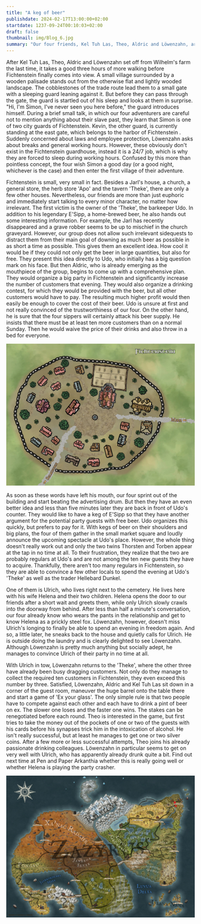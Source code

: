 ```yaml
---
title: "A keg of beer"
publishdate: 2024-02-17T13:00:00+02:00
startdate: 1237-09-24T00:10:03+02:00
draft: false
thumbnail: img/Blog_6.jpg
summary: "Our four friends, Kel Tuh Las, Theo, Aldric and Löwenzahn, arrive in the small village of Fichtenstein in this session. Instead of looking around for a possible main quest, they prefer to plan a party with their new best friend, the barkeeper Udo. While organizing the party, they also get to know the villager Ulrich a little better. You can find out more about him and his wife Helena here:"
---
```


After Kel Tuh Las, Theo, Aldric and Löwenzahn set off from Wilhelm's farm the last time, it takes a good three hours of more walking before Fichtenstein finally comes into view. A small village surrounded by a wooden palisade stands out from the otherwise flat and lightly wooded landscape. The cobblestones of the trade route lead them to a small gate with a sleeping guard leaning against it. But before they can pass through the gate, the guard is startled out of his sleep and looks at them in surprise. "Hi, I'm Simon, I've never seen you here before," the guard introduces himself. During a brief small talk, in which our four adventurers are careful not to mention anything about their slave past, they learn that Simon is one of two city guards of Fichtenstein. Kevin, the other guard, is currently standing at the east gate, which belongs to the harbor of Fichtenstein . Suddenly concerned about laws and employee protection, Löwenzahn asks about breaks and general working hours. However, these obviously don't exist in the Fichtenstein guardhouse, instead it is a 24/7 job, which is why they are forced to sleep during working hours. Confused by this more than pointless concept, the four wish Simon a good day (or a good night, whichever is the case) and then enter the first village of their adventure.

Fichtenstein is small, very small in fact. Besides a Jarl's house, a church, a general store, the herb store 'Apo' and the tavern 'Theke', there are only a few other houses. Nevertheless, our friends are more than just euphoric and immediately start talking to every minor character, no matter how irrelevant.
The first victim is the owner of the 'Theke', the barkeeper Udo. In addition to his legendary E'Sipp, a home-brewed beer, he also hands out some interesting information. For example, the Jarl has recently disappeared and a grave robber seems to be up to mischief in the church graveyard. However, our group does not allow such irrelevant sidequests to distract them from their main goal of downing as much beer as possible in as short a time as possible. This gives them an excellent idea. How cool it would be if they could not only get the beer in large quantities, but also for free. They present this idea directly to Udo, who initially has a big question mark on his face. But then Aldric, who is already emerging as the mouthpiece of the group, begins to come up with a comprehensive plan. They would organize a big party in Fichtenstein and significantly increase the number of customers that evening. They would also organize a drinking contest, for which they would be provided with the beer, but all other customers would have to pay. The resulting much higher profit would then easily be enough to cover the cost of their beer. Udo is unsure at first and not really convinced of the trustworthiness of our four. On the other hand, he is sure that the four sippers will certainly attack his beer supply. He insists that there must be at least ten more customers than on a normal Sunday. Then he would waive the price of their drinks and also throw in a bed for everyone.

<div class="center">
  <img class="img-max center" title="Map Fichtenstein" alt="Map Fichtenstein." src="./img/fichtenstein.jpg" />
</div>

As soon as these words have left his mouth, our four sprint out of the building and start beating the advertising drum. But then they have an even better idea and less than five minutes later they are back in front of Udo's counter. They would like to have a keg of E'Sipp so that they have another argument for the potential party guests with free beer. Udo organizes this quickly, but prefers to pay for it. With kegs of beer on their shoulders and big plans, the four of them gather in the small market square and loudly announce the upcoming spectacle at Udo's place. However, the whole thing doesn't really work out and only the two twins Thorsten and Torben appear at the tap in no time at all. To their frustration, they realize that the two are probably regulars at Udo's and are not among the ten new guests they have to acquire. Thankfully, there aren't too many regulars in Fichtenstein, so they are able to convince a few other locals to spend the evening at Udo's 'Theke' as well as the trader Hellebard Dunkel.

One of them is Ulrich, who lives right next to the cemetery. He lives here with his wife Helena and their two children. Helena opens the door to our friends after a short wait and greets them, while only Ulrich slowly crawls into the doorway from behind. After less than half a minute's conversation, our four already know who wears the pants in the relationship and get to know Helena as a prickly steel fox. Löwenzahn, however, doesn't miss Ulrich's longing to finally be able to spend an evening in freedom again. And so, a little later, he sneaks back to the house and quietly calls for Ulrich. He is outside doing the laundry and is clearly delighted to see Löwenzahn. Although Löwenzahn is pretty much anything but socially adept, he manages to convince Ulrich of their party in no time at all.

With Ulrich in tow, Löwenzahn returns to the 'Theke', where the other three have already been busy dragging customers. Not only do they manage to collect the required ten customers in Fichtenstein, they even exceed this number by three. Satisfied, Löwenzahn, Aldric and Kel Tuh Las sit down in a corner of the guest room, maneuver the huge barrel onto the table there and start a game of 'Ex your glass'. The only simple rule is that two people have to compete against each other and each have to drink a pint of beer on ex. The slower one loses and the faster one wins. The stakes can be renegotiated before each round. Theo is interested in the game, but first tries to take the money out of the pockets of one or two of the guests with his cards before his synapses trick him in the intoxication of alcohol. He isn't really successful, but at least he manages to get one or two silver coins. After a few more or less successful attempts, Theo joins his already passionate drinking colleagues. Löwenzahn in particular seems to get on very well with Ulrich, who has apparently already drunk quite a bit. Find out next time at Pen and Paper Arkanthia whether this is really going well or whether Helena is playing the party crasher.

<div class="center">
  <img class="img-fluid" title="Worldmap Arkanthia" alt="Worldmap Arkanthia." src="./img/Arkanthia_Full_Map_Blog_6.jpg" />
</div>
